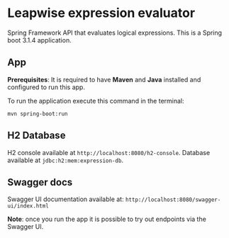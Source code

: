 # Leapwise expression evaluator

Spring Framework API that evaluates logical expressions. This is a Spring boot 3.1.4 application.

## App

**Prerequisites**: It is required to have **Maven** and **Java** installed and configured to run this app.

To run the application execute this command in the terminal:

`mvn spring-boot:run`

## H2 Database

H2 console available at `http://localhost:8080/h2-console`. Database available at `jdbc:h2:mem:expression-db`.

## Swagger docs

Swagger UI documentation available at: `http://localhost:8080/swagger-ui/index.html`

**Note**: once you run the app it is possible to try out endpoints via the Swagger UI.